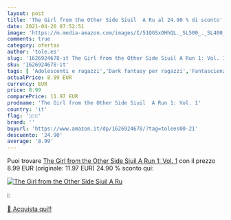 ```yaml
---
layout: post
title: 'The Girl from the Other Side Siuil  A Ru al 24.90 % di sconto'
date: 2021-04-26 07:52:51
image: 'https://m.media-amazon.com/images/I/51QGSxOHhQL._SL500_._SL400_.jpg'
comments: true
category: ofertas
author: 'tole.es'
slug: '1626924678-it The Girl from the Other Side Siuil A Run 1: Vol. 1'
sku: '1626924678-it'
tags: [ 'Adolescenti e ragazzi','Dark fantasy per ragazzi','Fantascienza e fantasy per ragazzi','Fantasy e horror per ragazzi','Fumetti e manga','Fumetti e manga per ragazzi','Fumetti per ragazzi','Libri','Manga','Manga per ragazzi', ]
actualPrice: 8.99 EUR
currency: EUR
price: 8.99
comparePrice: 11.97 EUR
prodname: 'The Girl from the Other Side Siuil  A Run 1: Vol. 1'
country: 'it'
flag: '🇮🇹'
brand: ''
buyurl: 'https://www.amazon.it/dp/1626924678/?tag=tolees00-21'
descuento: '24.90'
average: '8.99'
---
```


Puoi trovare [The Girl from the Other Side Siuil  A Run 1: Vol. 1](https://www.amazon.it/dp/1626924678/?tag=tolees00-21) con il prezzo 8.99 EUR (originale: 11.97 EUR) 24.90 % sconto qui:

[![The Girl from the Other Side Siuil  A Ru](https://m.media-amazon.com/images/I/51QGSxOHhQL._SL500_._SL400_.jpg)](https://www.amazon.it/dp/1626924678/?tag=tolees00-21)

ℹ️:


[🛒 Acquista qui!!](https://www.amazon.it/dp/1626924678/?tag=tolees00-21)
